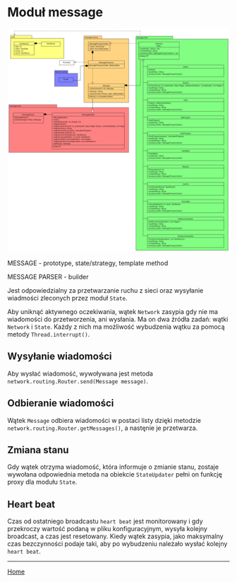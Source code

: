 # Moduł message

<img src="./img/uml_message.png">

MESSAGE - prototype, state/strategy, template method

MESSAGE PARSER - builder



Jest odpowiedzialny za przetwarzanie ruchu z sieci oraz wysyłanie wiadmości zleconych przez moduł ```State```. 

Aby uniknąć aktywnego oczekiwania, wątek ```Network``` zasypia gdy nie ma wiadomości do przetworzenia, ani wysłania. Ma on dwa źródła zadań: wątki ```Network``` i ```State```. Każdy z nich ma możliwość wybudzenia wątku za pomocą metody ```Thread.interrupt()```.

## Wysyłanie wiadomości

Aby wysłać wiadomość, wywoływana jest metoda ```network.routing.Router.send(Message message)```.

## Odbieranie wiadomości

Wątek ```Message``` odbiera wiadomości w postaci listy dzięki metodzie ```network.routing.Router.getMessages()```, a nastęnie je przetwarza.

## Zmiana stanu

Gdy wątek otrzyma wiadomość, która informuje o zmianie stanu, zostaje wywołana odpowiednia metoda na obiekcie ```StateUpdater``` pełni on funkcję proxy dla modułu ```State```.

## Heart beat

Czas od ostatniego broadcastu ```heart beat``` jest monitorowany i gdy przekroczy wartość podaną w pliku konfiguracyjnym, wysyła kolejny broadcast, a czas jest resetowany. Kiedy wątek zasypia, jako maksymalny czas bezczynności podaje taki, aby po wybudzeniu należało wysłać kolejny ```heart beat```.

---

[Home](./index.md)